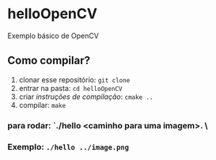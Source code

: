 # helloOpenCV
Exemplo básico de OpenCV


## Como compilar?
1. clonar esse repositório: `git clone `
1. entrar na pasta: `cd helloOpenCV`
1. criar *instruções de compilação*: `cmake ..`
1. compilar: `make`
### para rodar: `./hello \<caminho para uma imagem\>. \
### Exemplo: `./hello ../image.png`

